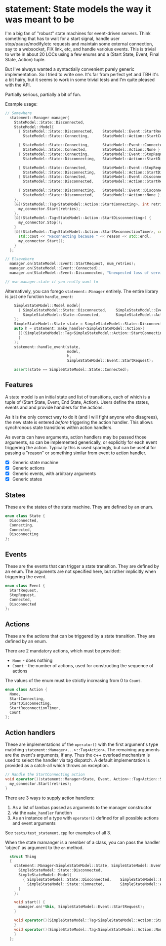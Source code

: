 # statement: State models the way it was meant to be

I'm a big fan of "robust" state machines for event-driven servers. Think
something that has to wait for a start signal, handle user stop/pause/modify/etc
requests and maintain some external connection, say to a websocket, FIX link,
etc, and handle varioius events. This is trivial to write in about 20 LOCs using
a few enums and a (Start State, Event, Final State, Action) tuple.

But I've always wanted a syntactially convenient purely generic implementation.
So I tried to write one. It's far from perfect yet and TBH it's a bit hairy, but
it seems to work in some trivial tests and I'm quite pleased with the API.

Partially serious, partially a bit of fun.

Example usage:

```c++
// Somewhere
  statement::Manager manager{
    StateModel::State::Disconnected,
    StateModel::Model{
      { StateModel::State::Disconnected,    StateModel::Event::StartRequest,
        StateModel::State::Connecting,      StateModel::Action::StartConnecting },

      { StateModel::State::Connecting,      StateModel::Event::Connected,
        StateModel::State::Connected,       StateModel::Action::None },
      { StateModel::State::Connecting,      StateModel::Event::StopRequest,
        StateModel::State::Disconnecting,   StateModel::Action::StartDisconnecting },

      { StateModel::State::Connected,       StateModel::Event::StopRequest,
        StateModel::State::Disconnecting,   StateModel::Action::StartDisconnecting },
      { StateModel::State::Connected,       StateModel::Event::Disconnected,
        StateModel::State::Disconnected,    StateModel::Action::StartReconnectionTimer },

      { StateModel::State::Disconnecting,   StateModel::Event::Disconnected,
        StateModel::State::Disconnected,    StateModel::Action::None },
    },
    [&](StateModel::Tag<StateModel::Action::StartConnecting>, int retries) {
      my_connector.Start(retries);
    },
    [&](StateModel::Tag<StateModel::Action::StartDisconnecting>) {
      my_connector.Stop();
    }
    [&](StateModel::Tag<StateModel::Action::StartReconnectionTimer>, const std::string& reason) {
      std::cout << "Reconnecting because " << reason << std::endl;
      my_connector.Start();
    }
  };

// Elsewehere
  manager.on(StateModel::Event::StartRequest, num_retries);
  manager.on(StateModel::Event::Connected);
  manager.on(StateModel::Event::Disconnected, "Unexpected loss of service"s);

// use manager.state if you really want to
```

Alternatively, you can forego `statement::Manager` entirely. The entire library
is just one function `handle_event`:

```c++
    SimpleStateModel::Model model{
      { SimpleStateModel::State::Disconnected,    SimpleStateModel::Event::StartRequest,
        SimpleStateModel::State::Connected,       SimpleStateModel::Action::StartConnecting },
    };
    SimpleStateModel::State state = SimpleStateModel::State::Disconnected;
    auto h = statement::make_handler<SimpleStateModel::Action>(
      [](SimpleStateModel::Tag<SimpleStateModel::Action::StartConnecting>) {
      }
    );
    statement::handle_event(state,
                            model,
                            h,
                            SimpleStateModel::Event::StartRequest);

    assert(state == SimpleStateModel::State::Connected);
```

## Features

A state model is an initial state and list of transitions, each of which is a
tuple of (Start State, Event, End State, Action). Users define the states,
events and and provide handlers for the actions. 

As it is the only correct way to do it (and I will fight anyone who disagrees),
the new state is entered _before_ triggering the action handler. This allows
synchronous state transitions within action handlers.

As events can have arguments, action handlers may be passed those arguments, so
can be implemented generically, or explicitly for each event triggering the
action. Typically this is used sparingly, but can be useful for passing a
"reason" or something similar from event to action handler.

- [x] Generic state machine
- [x] Generic actions
- [x] Generic events, with arbitrary arguments
- [x] Generic states

## States

These are the states of the state machine. They are defined by an enum.

```c++
enum class State {
  Disconnected,
  Connecting,
  Connected,
  Disconnecting
};
```

## Events

These are the events that can trigger a state transition. They are defined by an
enum. The arguments are not specified here, but rather implicitly when
triggering the event.

```c++
enum class Event {
  StartRequest,
  StopRequest,
  Connected,
  Disconnected
};
```

## Actions

These are the actions that can be triggered by a state transition. They are 
defined by an enum.

There are 2 mandatory actions, which must be provided:

- `None` - does nothing
- `Count` - the number of actions, used for constructing the sequence of actions

The values of the enum must be strictly increasing from 0 to `Count`.

```c++
enum class Action {
  None,
  StartConnecting,
  StartDisconnecting,
  StartReconnectionTimer,
  Count
};
```

## Action handlers

These are implementations of the `operator()` with the first argument's type
matching `statement::Manager<...>::Tag<Action>`. The remaining arguments are the
event's arguments, if any. Thus the c++ overload mechanism is used to select the
handler via tag dispatch. A default implementation is provided as a catch-all
which throws an exception.

```c++
// Handle the StartConnecting action
void operator()(statement::Manager<State, Event, Action>::Tag<Action::StartConnecting>, int retries) {
  my_connector.Start(retries);
}
```

There are 3 ways to supply action handlers:

1. As a list of lambas passed as arguments to the manager constructor
2. via the `make_handler` function
2. As an instance of a type with `operator()` defined for all possible actions
   and event arguments

See `tests/test_statement.cpp` for examples of all 3.

When the state mamanger is a member of a class, you can pass the handler
'object' as argument to the `on` method.

```c++
  struct Thing
  {
    statement::Manager<SimpleStateModel::State, SimpleStateModel::Event, SimpleStateModel::Action> manager{
      SimpleStateModel::State::Disconnected,
      SimpleStateModel::Model{
        { SimpleStateModel::State::Disconnected,    SimpleStateModel::Event::StartRequest,
          SimpleStateModel::State::Connected,       SimpleStateModel::Action::StartConnecting },
      }
    };

    void start() {
      manager.on(*this, SimpleStateModel::Event::StartRequest);
    }

    void operator()(SimpleStateModel::Tag<SimpleStateModel::Action::StartConnecting>) {
    }
    void operator()(SimpleStateModel::Tag<SimpleStateModel::Action::None>) {
    }
  };
```
